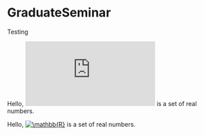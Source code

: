 # GraduateSeminar

Testing

Hello, ![equation](https://latex.codecogs.com/gif.latex?%5Cmathbb%7BR%7D) is a set of real numbers.

Hello, <a href="https://www.codecogs.com/eqnedit.php?latex=\mathbb{R}" target="_blank"><img src="https://latex.codecogs.com/gif.latex?\mathbb{R}" title="\mathbb{R}" /></a> is a set of real numbers.
